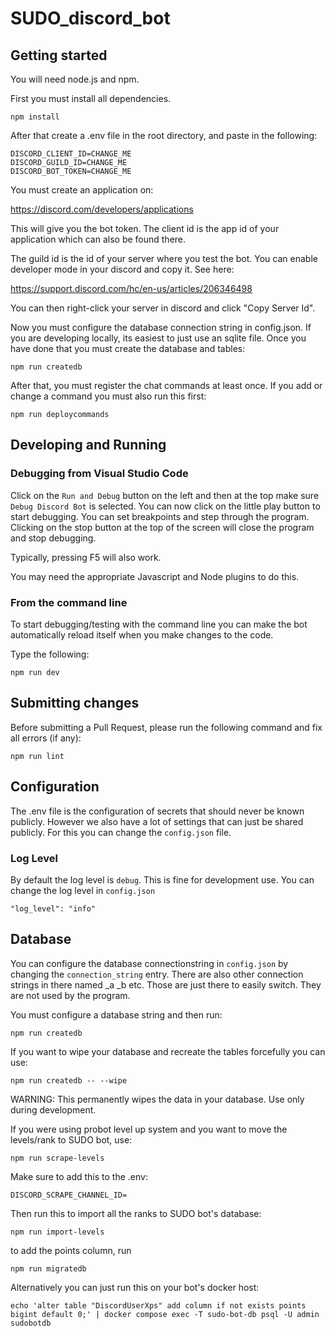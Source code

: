 # SUDO_discord_bot

## Getting started

You will need node.js and npm.

First you must install all dependencies.

```
npm install
```

After that create a .env file in the root directory, and paste in the following:
```
DISCORD_CLIENT_ID=CHANGE_ME
DISCORD_GUILD_ID=CHANGE_ME
DISCORD_BOT_TOKEN=CHANGE_ME
```

You must create an application on:

https://discord.com/developers/applications

This will give you the bot token. The client id is the app id of your application which can also be found there.

The guild id is the id of your server where you test the bot. You can enable developer mode in your discord and copy it. See here:

https://support.discord.com/hc/en-us/articles/206346498

You can then right-click your server in discord and click "Copy Server Id".

Now you must configure the database connection string in config.json. If you are developing locally, its easiest to just use an sqlite file.
Once you have done that you must create the database and tables:

```
npm run createdb
```

After that, you must register the chat commands at least once. If you add or change a command you must also run this first:

```
npm run deploycommands
```

## Developing and Running

### Debugging from Visual Studio Code

Click on the `Run and Debug` button on the left and then at the top make sure `Debug Discord Bot` is selected. You
can now click on the little play button to start debugging. You can set breakpoints and step through the program.
Clicking on the stop button at the top of the screen will close the program and stop debugging.

Typically, pressing F5 will also work.

You may need the appropriate Javascript and Node plugins to do this.

### From the command line

To start debugging/testing with the command line you can make the bot automatically reload itself when
you make changes to the code.

Type the following:

```
npm run dev
```

## Submitting changes

Before submitting a Pull Request, please run the following command and fix all errors (if any):

```
npm run lint
```

## Configuration

The .env file is the configuration of secrets that should never be known publicly. However we also have a lot
of settings that can just be shared publicly. For this you can change the `config.json` file.

### Log Level

By default the log level is `debug`. This is fine for development use. You can change the log level in `config.json`

```
"log_level": "info"
```

## Database

You can configure the database connectionstring in `config.json` by changing the `connection_string` entry.
There are also other connection strings in there named _a _b etc. Those are just there to easily switch. They
are not used by the program.

You must configure a database string and then run:

```
npm run createdb
```

If you want to wipe your database and recreate the tables forcefully you can use:

```
npm run createdb -- --wipe
```

WARNING: This permanently wipes the data in your database. Use only during development.


If you were using probot level up system and you want to move the levels/rank to SUDO bot, use:

```
npm run scrape-levels
```

Make sure to add this to the .env:

```
DISCORD_SCRAPE_CHANNEL_ID=
```

Then run this to import all the ranks to SUDO bot's database:

```
npm run import-levels
```

to add the points column, run 

```
npm run migratedb
```

Alternatively you can just run this on your bot's docker host:

```
echo 'alter table "DiscordUserXps" add column if not exists points bigint default 0;' | docker compose exec -T sudo-bot-db psql -U admin sudobotdb
```